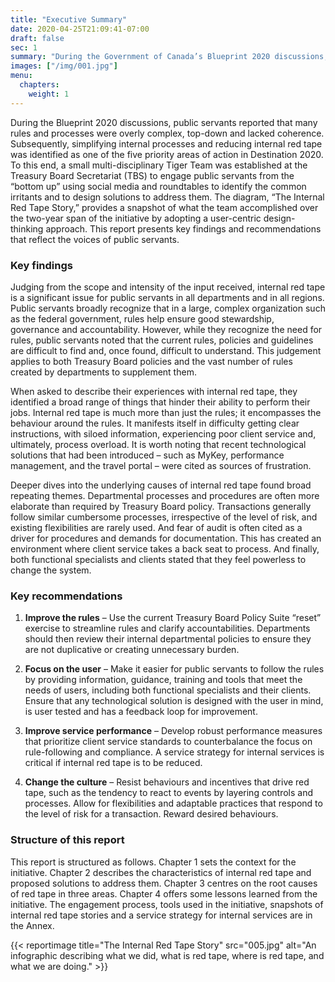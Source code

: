 ```yaml
---
title: "Executive Summary"
date: 2020-04-25T21:09:41-07:00
draft: false
sec: 1
summary: "During the Government of Canada’s Blueprint 2020 discussions, public servants reported that many rules and processes were overly complex, top-down and lacked coherence. Simplifying internal processes and reducing internal red tape was identified as one of the five priority areas of action in Destination 2020. This report presents key findings and recommendations that reflect the voices of public servants. Released under the Access to Information Act."
images: ["/img/001.jpg"]
menu:
  chapters:
    weight: 1
---
```


During the Blueprint 2020 discussions, public servants reported that many rules and processes were overly complex, top-down and lacked coherence. Subsequently, simplifying internal processes and reducing internal red tape was identified as one of the five priority areas of action in Destination 2020. To this end, a small multi-disciplinary Tiger Team was established at the Treasury Board Secretariat (TBS) to engage public servants from the “bottom up” using social media and roundtables to identify the common irritants and to design solutions to address them. The diagram, “The Internal Red Tape Story,” provides a snapshot of what the team accomplished over the two-year span of the initiative by adopting a user-centric design-thinking approach. This report presents key findings and recommendations that reflect the voices of public servants.

### Key findings

Judging from the scope and intensity of the input received, internal red tape is a significant issue for public servants in all departments and in all regions. Public servants broadly recognize that in a large, complex organization such as the federal government, rules help ensure good stewardship, governance and accountability. However, while they recognize the need for rules, public servants noted that the current rules, policies and guidelines are difficult to find and, once found, difficult to understand. This judgement applies to both Treasury Board policies and the vast number of rules created by departments to supplement them.

When asked to describe their experiences with internal red tape, they identified a broad range of things that hinder their ability to perform their jobs. Internal red tape is much more than just the rules; it encompasses the behaviour around the rules. It manifests itself in difficulty getting clear instructions, with siloed information, experiencing poor client service and, ultimately, process overload. It is worth noting that recent technological solutions that had been introduced – such as MyKey, performance management, and the travel portal – were cited as sources of frustration.

Deeper dives into the underlying causes of internal red tape found broad repeating themes. Departmental processes and procedures are often more elaborate than required by Treasury Board policy. Transactions generally follow similar cumbersome processes, irrespective of the level of risk, and existing flexibilities are rarely used. And fear of audit is often cited as a driver for procedures and demands for documentation. This has created an environment where client service takes a back seat to process. And finally, both functional specialists and clients stated that they feel powerless to change the system.

### Key recommendations

1. **Improve the rules** – Use the current Treasury Board Policy Suite “reset” exercise to streamline rules and clarify accountabilities. Departments should then review their internal departmental policies to ensure they are not duplicative or creating unnecessary burden.

2. **Focus on the user** – Make it easier for public servants to follow the rules by providing information, guidance, training and tools that meet the needs of users, including both functional specialists and their clients. Ensure that any technological solution is designed with the user in mind, is user tested and has a feedback loop for improvement.

3. **Improve service performance** – Develop robust performance measures that prioritize client service standards to counterbalance the focus on rule-following and compliance. A service strategy for internal services is critical if internal red tape is to be reduced.

4. **Change the culture** – Resist behaviours and incentives that drive red tape, such as the tendency to react to events by layering controls and processes. Allow for flexibilities and adaptable practices that respond to the level of risk for a transaction. Reward desired behaviours.

### Structure of this report

This report is structured as follows. Chapter 1 sets the context for the initiative. Chapter 2 describes the characteristics of internal red tape and proposed solutions to address them. Chapter 3 centres on the root causes of red tape in three areas. Chapter 4 offers some lessons learned from the initiative. The engagement process, tools used in the initiative, snapshots of internal red tape stories and a service strategy for internal services are in the Annex.

{{< reportimage title="The Internal Red Tape Story" src="005.jpg" alt="An infographic describing what we did, what is red tape, where is red tape, and what we are doing." >}}
